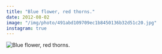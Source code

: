 ```yaml
---
title: "Blue flower, red thorns."
date: 2012-08-02
image: "/img/photo/491abd109709ec1b8450136b32d51c20.jpg"
instagram: true
---
```


![Blue flower, red thorns.](/img/photo/491abd109709ec1b8450136b32d51c20.jpg)

